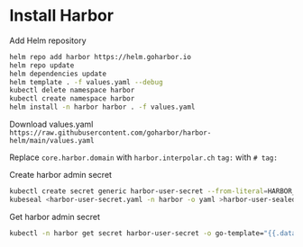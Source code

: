 Install Harbor
==============

Add Helm repository
```bash
helm repo add harbor https://helm.goharbor.io
helm repo update
helm dependencies update
helm template . -f values.yaml --debug
kubectl delete namespace harbor
kubectl create namespace harbor
helm install -n harbor harbor . -f values.yaml
```

Download values.yaml
```https://raw.githubusercontent.com/goharbor/harbor-helm/main/values.yaml```

Replace 
`core.harbor.domain` with `harbor.interpolar.ch`
`tag:` with `# tag:`

Create harbor admin secret
```bash
kubectl create secret generic harbor-user-secret --from-literal=HARBOR_ADMIN_PASSWORD=$(head -c 16 /dev/urandom | base64) --dry-run=client -o yaml > harbor-user-secret.yaml
kubeseal <harbor-user-secret.yaml -n harbor -o yaml >harbor-user-sealedsecret.yaml
```

Get harbor admin secret
```bash
kubectl -n harbor get secret harbor-user-secret -o go-template="{{.data.HARBOR_ADMIN_PASSWORD | base64decode}}"
```
